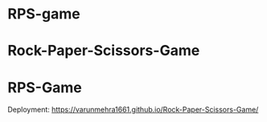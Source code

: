 ﻿# RPS-game
# Rock-Paper-Scissors-Game
# RPS-Game
Deployment: https://varunmehra1661.github.io/Rock-Paper-Scissors-Game/
